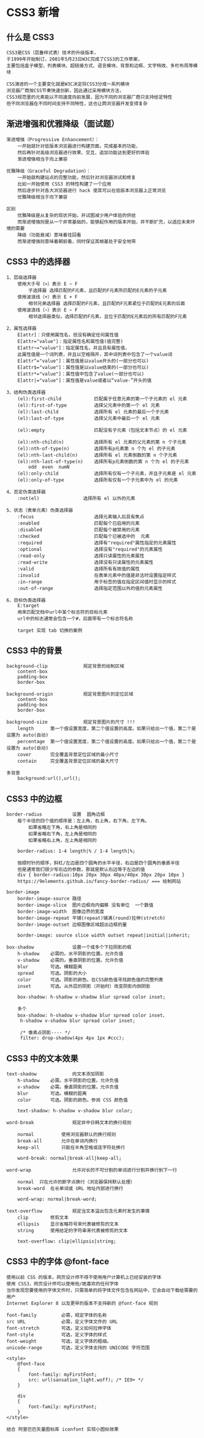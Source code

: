 # CSS3 新增

## 什么是 CSS3

    CSS3是CSS（层叠样式表）技术的升级版本，
    于1999年开始制订，2001年5月23日W3C完成了CSS3的工作草案，
    主要包括盒子模型、列表模块、超链接方式、语言模块、背景和边框、文字特效、多栏布局等模块
    
    CSS演进的一个主要变化就是W3C决定将CSS3分成一系列模块
    浏览器厂商按CSS节奏快速创新，因此通过采用模块方法，
    CSS3规范里的元素能以不同速度向前发展，因为不同的浏览器厂商只支持给定特性
    但不同浏览器在不同时间支持不同特性，这也让跨浏览器开发变得复杂

## 渐进增强和优雅降级（面试题）

    渐进增强（Progressive Enhancement）：
    	一开始就针对低版本浏览器进行构建页面，完成基本的功能，
    	然后再针对高级浏览器进行效果、交互、追加功能达到更好的体验
    	渐进增强相当于向上兼容
    
    优雅降级（Graceful Degradation）：
    	一开始就构建站点的完整功能，然后针对浏览器测试和修复
    	比如一开始使用 CSS3 的特性构建了一个应用
    	然后逐步针对各大浏览器进行 hack 使其可以在低版本浏览器上正常浏览
    	优雅降级相当于向下兼容
    
    区别
    	优雅降级是从复杂的现状开始，并试图减少用户体验的供给
    	而渐进增强则是从一个非常基础的，能够起作用的版本开始，并不断扩充，以适应未来环境的需要
    	降级（功能衰减）意味着往回看
    	而渐进增强则意味着朝前看，同时保证其根基处于安全地带

## CSS3 中的选择器

    1、层级选择器
    	使用大于号（>）表示 E ~ F
    		子选择器 选择匹配的F元素，且匹配的F元素所匹配的E元素的子元素
    	使用波浪线（+）表示 E + F
    		相邻兄弟选择器 选择匹配的F元素，且匹配的F元素紧位于匹配的E元素的后面
    	使用波浪线（~）表示 E ~ F
    		相邻选择器类似，选择匹配的F元素，且位于匹配的E元素后的所有匹配的F元素
    
    2、属性选择器
        E[attr]：只使用属性名，但没有确定任何属性值
        E[attr="value"]：指定属性名和属性值(值完整)
        E[attr~="value"]：指定属性名，并且具有属性值，
        此属性值是一个词列表，并且以空格隔开，其中词列表中包含了一个value词
        E[attr^="value"]：属性值是以value开头的(一部分也可以)
        E[attr$="value"]：属性值是以value结束的(一部分也可以)
        E[attr*="value"]：属性值中包含了value(一部分也可以)
        E[attr|="value"]：属性值是value或者以“value-”开头的值
    
    3、结构伪类选择器
    	(el):first-child    		匹配属于任意元素的第一个子元素的 el 元素
    	(el):first-of-type			选择父元素中的第一个 el 元素
    	(el):last-child				选择所有 el 元素的最后一个子元素
    	(el):last-of-type			选择父元素中最后一个 el 元素
    	
    	(el):empty					匹配没有子元素（包括文本节点）的 el 元素
    	
    	(el):nth-child(n)			选择所有 el 元素的父元素的第 n 个子元素
    	(el):nth-of-type(n)			选择所有p元素第 n 个为 el 的子元素
    	(el):nth-last-child(n)		选择所有 el 元素倒数的第 n 个子元素
    	(el):nth-last-of-type(n)	选择所有p元素倒数的第 n 个为 el 的子元素
    		odd  even  numN
    	(el):only-child				选择所有仅有一个子元素，并且子元素是 el 元素
    	(el):only-of-type			选择所有仅有一个子元素中为 el 的元素
    
    4、否定伪类选择器
    	:not(el)				选择所有 el 以外的元素
    
    5、状态（表单元素）伪类选择器
    	:focus						选择元素输入后具有焦点
    	:enabled					匹配每个已启用的元素
    	:disabled					匹配每个被禁用的元素
    	:checked					匹配每个已被选中的  元素
    	:required					选择有"required"属性指定的元素属性
    	:optional					选择没有"required"的元素属性
    	:read-only					选择只读属性的元素属性
    	:read-write					选择没有只读属性的元素属性
    	:valid						选择所有有效值的属性
    	:invalid					在表单元素中的值是非法时设置指定样式
    	:in-range					用于标签的值在指定区间值时显示的样式
    	:out-of-range				选择指定范围以外的值的元素属性
    
    6、目标伪类选择器
    	E:target
    	用来匹配文档中url中某个标志符的目标元素
    	url中的标志通常会包含一个#，后面带有一个标志符名称
    
    	target 实现 tab 切换的案例

## CSS3 中的背景

    background-clip				规定背景的绘制区域
    	content-box
    	padding-box
    	border-box
    
    background-origin			规定背景图片的定位区域
    	content-box
    	padding-box
    	border-box
    
    background-size				规定背景图片的尺寸 !!!
    	length		第一个值设置宽度，第二个值设置的高度。如果只给出一个值，第二个是设置为 auto(自动)
    	percentage	第一个值设置宽度，第二个值设置的高度。如果只给出一个值，第二个是设置为 auto(自动)
    	cover		完全覆盖背景定位区域的最小尺寸
    	contain		完全覆盖背景定位区域的最大尺寸
    
    多背景
    	background:url(),url();

## CSS3 中的边框

    border-radius			设置	圆角边框
    	每个半径的四个值的顺序是：左上角，右上角，右下角，左下角。
    		如果省略左下角，右上角是相同的
    		如果省略右下角，左上角是相同的
    		如果省略右上角，左上角是相同的
    
    	border-radius: 1-4 length|% / 1-4 length|%;
    
    	按顺时针的顺序，斜杠/左边是四个圆角的水平半径，右边是四个圆角的垂直半径
    	但是通常我们很少写右边的参数，那就是默认右边等于左边的值
    	div { border-radius:10px 20px 30px 40px/40px 30px 20px 10px }
    	https://9elements.github.io/fancy-border-radius/ === 绘制网站
    
    border-image
    	border-image-source 路径
    	border-image-slice 	图片边框向内偏移 没有单位  一个数值
    	border-image-width	图像边界的宽度
    	border-image-repeat 平铺(repeat)铺满(round)拉伸(stretch)
    	border-image-outset 边框图像区域超出边框的量
    
    	border-image: source slice width outset repeat|initial|inherit;
    
    box-shadow				设置一个或多个下拉阴影的框
    	h-shadow	必需的。水平阴影的位置。允许负值
    	v-shadow	必需的。垂直阴影的位置。允许负值
    	blur		可选。模糊距离
    	spread		可选。阴影的大小
    	color		可选。阴影的颜色。在CSS颜色值寻找颜色值的完整列表
    	inset		可选。从外层的阴影（开始时）改变阴影内侧阴影
    
    	box-shadow: h-shadow v-shadow blur spread color inset;
    	
    	多个
    	box-shadow: h-shadow v-shadow blur spread color inset，
    	 h-shadow v-shadow blur spread color inset;
    	 
         /* 像素点阴影---- */
         filter: drop-shadow(4px 4px 1px #ccc);

## CSS3 中的文本效果

    text-shadow				向文本添加阴影
    	h-shadow	必需。水平阴影的位置。允许负值
    	v-shadow	必需。垂直阴影的位置。允许负值
    	blur		可选。模糊的距离
    	color		可选。阴影的颜色。参阅 CSS 颜色值
    
    	text-shadow: h-shadow v-shadow blur color;
    
    word-break				规定非中日韩文本的换行规则
    
    	normal			使用浏览器默认的换行规则
    	break-all		允许在单词内换行
    	keep-all		只能在半角空格或连字符处换行
    
    	word-break: normal|break-all|keep-all;
    
    word-wrap				允许对长的不可分割的单词进行分割并换行到下一行
    
    	normal	只在允许的断字点换行（浏览器保持默认处理）
    	break-word	在长单词或 URL 地址内部进行换行
    
    	word-wrap: normal|break-word;
    
    text-overflow			规定当文本溢出包含元素时发生的事情
    	clip		修剪文本
    	ellipsis	显示省略符号来代表被修剪的文本
    	string		使用给定的字符串来代表被修剪的文本
    
    	text-overflow: clip|ellipsis|string;

## CSS3 中的字体 @font-face

    使用以前 CSS 的版本，网页设计师不得不使用用户计算机上已经安装的字体
    使用 CSS3，网页设计师可以使用他/她喜欢的任何字体
    当你发现您要使用的字体文件时，只需简单的将字体文件包含在网站中，它会自动下载给需要的用户
    Internet Explorer 8 以及更早的版本不支持新的 @font-face 规则
    
    font-family			必需，规定字体的名称
    src	URL				必需，定义字体文件的 URL
    font-stretch		可选，定义如何拉伸字体
    font-style			可选，定义字体的样式
    font-weight			可选，定义字体的粗细。
    unicode-range		可选，定义字体支持的 UNICODE 字符范围
    
    <style>
    	@font-face
    	{
    	    font-family: myFirstFont;
    	    src: url(sansation_light.woff);	/* IE9+ */
    	}
    
    	div
    	{
    	    font-family: myFirstFont;
    	}
    </style>
    
    结合 阿里巴巴矢量图标库 iconfont 实现小图标效果
